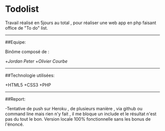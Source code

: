 # Todolist
Travail réalisé en 5jours au total , pour réaliser une web app en php faisant office de "To do" list.
***
##Equipe:

Binôme composé de :

+*Jordan Peter*
+*Olivier Courbe*
***
##Technologie utilisées:

+HTML5
+CSS3
+PHP
***
##Report:

-Tentative de push sur Heroku , de plusieurs manière , via github ou command line mais rien n'y fait , il me bloque un include et le résultat n'est pas du tout le bon. Version locale 100% fonctionnelle sans les bonus de
l'énoncé.
